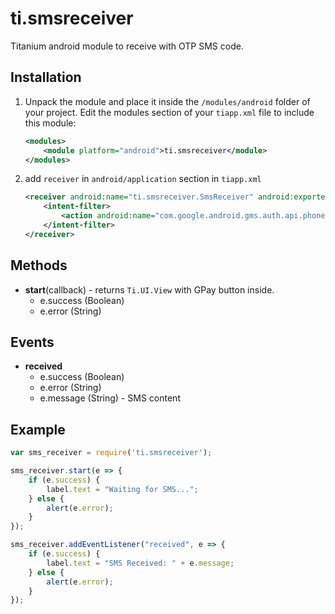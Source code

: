 # ti.smsreceiver

Titanium android module to receive with OTP SMS code.

## Installation

1. Unpack the module and place it inside the `/modules/android` folder of your project.
Edit the modules section of your `tiapp.xml` file to include this module:
    ```xml
    <modules>
        <module platform="android">ti.smsreceiver</module>
    </modules>
    ```

4. add `receiver` in `android/application` section in `tiapp.xml`
    ```xml
    <receiver android:name="ti.smsreceiver.SmsReceiver" android:exported="true" android:permission="com.google.android.gms.auth.api.phone.permission.SEND">
        <intent-filter>
            <action android:name="com.google.android.gms.auth.api.phone.SMS_RETRIEVED"/>
        </intent-filter>
    </receiver>

    ```

## Methods

- **start**(callback) - returns `Ti.UI.View` with GPay button inside.
    - e.success (Boolean)
    - e.error (String)

## Events

- **received**
    - e.success (Boolean)
    - e.error (String)
    - e.message (String) - SMS content

## Example
    
```js
var sms_receiver = require('ti.smsreceiver');

sms_receiver.start(e => {
    if (e.success) {
        label.text = "Waiting for SMS...";
    } else {
        alert(e.error);
    }
});

sms_receiver.addEventListener("received", e => {
    if (e.success) {
        label.text = "SMS Received: " + e.message;
    } else {
        alert(e.error);
    }
});
```